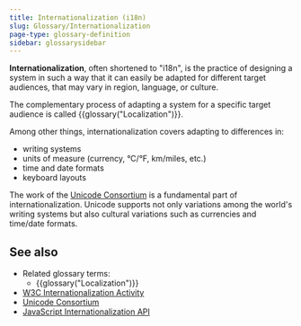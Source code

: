 ```yaml
---
title: Internationalization (i18n)
slug: Glossary/Internationalization
page-type: glossary-definition
sidebar: glossarysidebar
---
```


**Internationalization**, often shortened to "i18n", is the practice of designing a system in such a way that it can easily be adapted for different target audiences, that may vary in region, language, or culture.

The complementary process of adapting a system for a specific target audience is called {{glossary("Localization")}}.

Among other things, internationalization covers adapting to differences in:

- writing systems
- units of measure (currency, °C/°F, km/miles, etc.)
- time and date formats
- keyboard layouts

The work of the [Unicode Consortium](https://home.unicode.org/) is a fundamental part of internationalization. Unicode supports not only variations among the world's writing systems but also cultural variations such as currencies and time/date formats.

## See also

- Related glossary terms:
  - {{glossary("Localization")}}
- [W3C Internationalization Activity](https://www.w3.org/International/)
- [Unicode Consortium](https://home.unicode.org/)
- [JavaScript Internationalization API](/en-US/docs/Web/JavaScript/Reference/Global_Objects/Intl)
